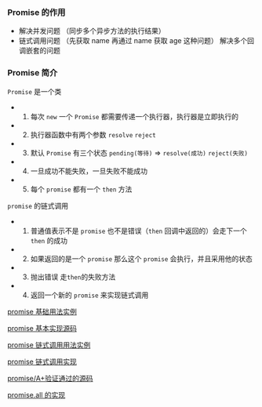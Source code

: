 ### Promise 的作用

- 解决并发问题 （同步多个异步方法的执行结果）
- 链式调用问题 （先获取 name 再通过 name 获取 age 这种问题） 解决多个回调嵌套的问题

### Promise 简介

`Promise` 是一个类

- 1. 每次 `new` 一个 `Promise` 都需要传递一个执行器，执行器是立即执行的
- 2. 执行器函数中有两个参数 `resolve` `reject`
- 3. 默认 `Promise` 有三个状态 `pending(等待)` => `resolve(成功)` `reject(失败)`
- 4. 一旦成功不能失败，一旦失败不能成功
- 5. 每个 `promise` 都有一个 `then` 方法

`promise` 的链式调用

- 1. 普通值表示不是 `promise` 也不是错误（`then` 回调中返回的）会走下一个 `then` 的成功
- 2. 如果返回的是一个 `promise` 那么这个 `promise` 会执行，并且采用他的状态
- 3. 抛出错误 走`then`的失败方法
- 4. 返回一个新的 `promise` 来实现链式调用

[promise 基础用法实例][1]

[promise 基本实现源码][2]

[promise 链式调用用法实例][3]

[promise 链式调用实现][4]

[promise/A+验证通过的源码][5]

[promise.all 的实现][5]

[1]: https://github.com/Mopecat/FEE-Advance-Summary/blob/master/Javascript%E5%BC%BA%E5%8C%96/Promise%E7%AF%87/%E5%9F%BA%E6%9C%AC%E7%94%A8%E6%B3%95.js
[2]: https://github.com/Mopecat/FEE-Advance-Summary/blob/master/Javascript%E5%BC%BA%E5%8C%96/Promise%E7%AF%87/promise的基本实现.js
[3]: https://github.com/Mopecat/FEE-Advance-Summary/blob/master/Javascript%E5%BC%BA%E5%8C%96/Promise%E7%AF%87/promise的链式调用的用法.js
[4]: https://github.com/Mopecat/FEE-Advance-Summary/blob/master/Javascript%E5%BC%BA%E5%8C%96/Promise%E7%AF%87/promise的链式调用实现.js
[5]: https://github.com/Mopecat/FEE-Advance-Summary/blob/master/Javascript%E5%BC%BA%E5%8C%96/Promise%E7%AF%87/promise.js
[6]: https://github.com/Mopecat/FEE-Advance-Summary/blob/master/Javascript%E5%BC%BA%E5%8C%96/Promise%E7%AF%87/promise-all.js
